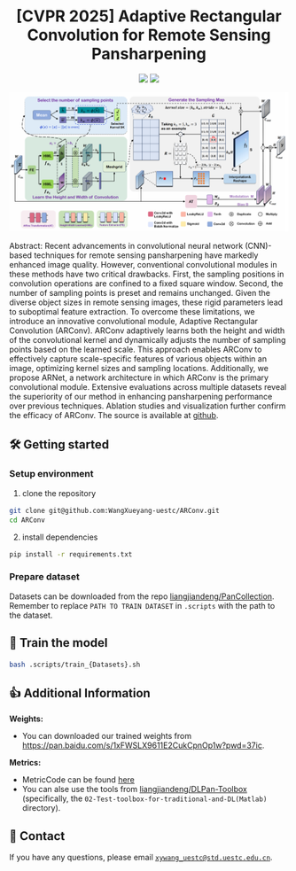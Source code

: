 <div align=center>
  
# **[CVPR 2025]** Adaptive Rectangular Convolution for Remote Sensing Pansharpening

<p>
<a href='https://arxiv.org/abs/2503.00467'><img src='https://img.shields.io/badge/Paper-arXiv-red'></a>
<a href='None'><img src='https://img.shields.io/badge/CVPR_2025-Accepted-green'></a>
</p>

</div>

<div align=center>
<img src="./imgs/ARConv.png">
</div>

Abstract: Recent advancements in convolutional neural network (CNN)-based techniques for remote sensing pansharpening have markedly enhanced image quality. However, conventional convolutional modules in these methods have two critical drawbacks. First, the sampling positions in convolution operations are confined to a fixed square window. Second, the number of sampling points is preset and remains unchanged. Given the diverse object sizes in remote sensing images, these rigid parameters lead to suboptimal feature extraction. To overcome these limitations, we introduce an innovative convolutional module, Adaptive Rectangular Convolution (ARConv). ARConv adaptively learns both the height and width of the convolutional kernel and dynamically adjusts the number of sampling points based on the learned scale. This approach enables ARConv to effectively capture scale-specific features of various objects within an image, optimizing kernel sizes and sampling locations. Additionally, we propose ARNet, a network architecture in which ARConv is the primary convolutional module. Extensive evaluations across multiple datasets reveal the superiority of our method in enhancing pansharpening performance over previous techniques. Ablation studies and visualization further confirm the efficacy of ARConv. The source is available at [github](https://github.com/WangXueyang-uestc/ARConv).

## 🛠 Getting started

### Setup environment

1. clone the repository

```bash
git clone git@github.com:WangXueyang-uestc/ARConv.git
cd ARConv
```
2. install dependencies

```bash
pip install -r requirements.txt
```

### Prepare dataset

Datasets can be downloaded from the repo [liangjiandeng/PanCollection](https://github.com/liangjiandeng/PanCollection). Remember to replace `PATH TO TRAIN DATASET` in `.scripts` with the path to the dataset.

## 🚀 Train the model

```bash
bash .scripts/train_{Datasets}.sh
```

## 👍 Additional Information

**Weights:**
- You can downloaded our trained weights from https://pan.baidu.com/s/1xFWSLX9611E2CukCpnOp1w?pwd=37ic.

**Metrics:**
- MetricCode can be found [here](https://github.com/WangXueyang-uestc/ARConv/tree/main/MetricCode)
- You can alse use the tools from [liangjiandeng/DLPan-Toolbox](https://github.com/liangjiandeng/DLPan-Toolbox) (specifically, the `02-Test-toolbox-for-traditional-and-DL(Matlab)` directory).


## :e-mail: Contact

If you have any questions, please email [`xywang_uestc@std.uestc.edu.cn`](mailto:xywang_uestc@std.uestc.edu.cn).